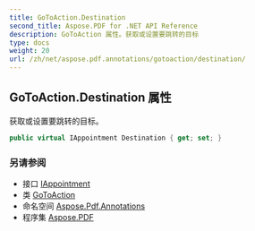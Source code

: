 ```yaml
---
title: GoToAction.Destination
second_title: Aspose.PDF for .NET API Reference
description: GoToAction 属性。获取或设置要跳转的目标
type: docs
weight: 20
url: /zh/net/aspose.pdf.annotations/gotoaction/destination/
---
```

## GoToAction.Destination 属性

获取或设置要跳转的目标。

```csharp
public virtual IAppointment Destination { get; set; }
```

### 另请参阅

* 接口 [IAppointment](../../iappointment/)
* 类 [GoToAction](../)
* 命名空间 [Aspose.Pdf.Annotations](../../../aspose.pdf.annotations/)
* 程序集 [Aspose.PDF](../../../)